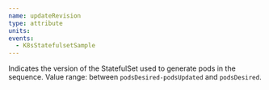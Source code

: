 ```yaml
---
name: updateRevision
type: attribute
units:
events:
  - K8sStatefulsetSample
---
```


Indicates the version of the StatefulSet used to generate pods in the sequence. Value range: between `podsDesired-podsUpdated` and `podsDesired`.